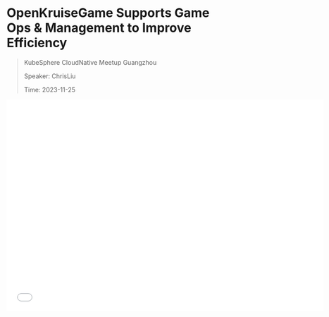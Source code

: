 # OpenKruiseGame Supports Game Ops & Management to Improve Efficiency

> KubeSphere CloudNative Meetup Guangzhou
>
> Speaker: ChrisLiu
>
> Time: 2023-11-25

<iframe src="//player.bilibili.com/player.html?aid=748948642&bvid=BV16C4y1w7jV&cid=1345824813&p=1" width="720" height="480" scrolling="no" border="0" frameborder="no" framespacing="0" allowfullscreen="true"> </iframe>